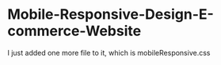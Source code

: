 # Mobile-Responsive-Design-E-commerce-Website
I just added one more file to it, which is mobileResponsive.css
